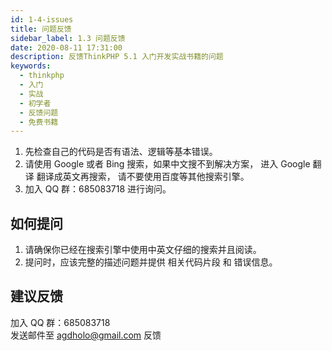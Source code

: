 ```yaml
---
id: 1-4-issues
title: 问题反馈
sidebar_label: 1.3 问题反馈
date: 2020-08-11 17:31:00
description: 反馈ThinkPHP 5.1 入门开发实战书籍的问题
keywords:
  - thinkphp
  - 入门
  - 实战
  - 初学者
  - 反馈问题
  - 免费书籍
---
```


1. 先检查自己的代码是否有语法、逻辑等基本错误。
2. 请使用 Google 或者 Bing 搜索，如果中文搜不到解决方案， 进入 Google 翻译 翻译成英文再搜索， 请不要使用百度等其他搜索引擎。
3. 加入 QQ 群：685083718 进行询问。

## 如何提问

1. 请确保你已经在搜索引擎中使用中英文仔细的搜索并且阅读。
2. 提问时，应该完整的描述问题并提供 相关代码片段 和 错误信息。

## 建议反馈

加入 QQ 群：685083718  
发送邮件至 agdholo@gmail.com 反馈
